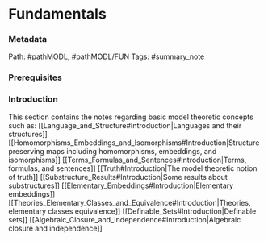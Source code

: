 # Fundamentals
### Metadata
Path: #pathMODL, #pathMODL/FUN
Tags: #summary_note

### Prerequisites

### Introduction
This section contains the notes regarding basic model theoretic concepts such as:
[[Language_and_Structure#Introduction|Languages and their structures]]
[[Homomorphisms_Embeddings_and_Isomorphisms#Introduction|Structure preserving maps including homomorphisms, embeddings, and isomorphisms]]
[[Terms_Formulas_and_Sentences#Introduction|Terms, formulas, and sentences]]
[[Truth#Introduction|The model theoretic notion of truth]]
[[Substructure_Results#Introduction|Some results about substructures]]
[[Elementary_Embeddings#Introduction|Elementary embeddings]]
[[Theories_Elementary_Classes_and_Equivalence#Introduction|Theories, elementary classes equivalence]]
[[Definable_Sets#Introduction|Definable sets]]
[[Algebraic_Closure_and_Independence#Introduction|Algebraic closure and independence]]
